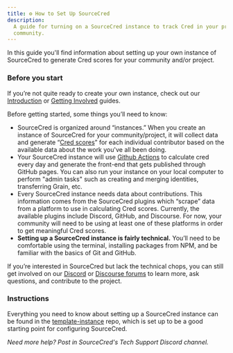 ```yaml
---
title: ⚙️ How to Set Up SourceCred
description:
  A guide for turning on a SourceCred instance to track Cred in your project or
  community.
---
```


In this guide you'll find information about setting up your own instance of
SourceCred to generate Cred scores for your community and/or project.

### Before you start

If you’re not quite ready to create your own instance, check out our
[Introduction](https://sourcecred.io/docs/) or
[Getting Involved](https://sourcecred.io/docs/beta/get-involved) guides.

Before getting started, some things you’ll need to know:

- SourceCred is organized around “instances.” When you create an instance of
  SourceCred for your community/project, it will collect data and generate
  “[Cred scores](https://sourcecred.io/docs/beta/cred)” for each individual contributor based on the
  available data about the work you've all been doing.
- Your SourceCred instance will use
  [Github Actions](https://github.com/features/actions) to calculate cred every
  day and generate the front-end that gets published through GitHub pages. You
  can also run your instance on your local computer to perform "admin tasks"
  such as creating and merging identities, transferring Grain, etc.
- Every SourceCred instance needs data about contributions. This information
  comes from the SourceCred plugins which “scrape” data from a platform to use
  in calculating Cred scores. Currently, the available plugins include Discord,
  GitHub, and Discourse. For now, your community will need to be using at least
  one of these platforms in order to get meaningful Cred scores.
- **Setting up a SourceCred instance is fairly technical.** You’ll need to be
  comfortable using the terminal, installing packages from NPM, and be familiar
  with the basics of Git and GitHub.

If you’re interested in SourceCred but lack the technical chops, you can still
get involved on our [Discord](https://sourcecred.io/discord) or
[Discourse forums](https://discourse.sourcecred.io/) to learn more, ask
questions, and contribute to the project.

### Instructions

Everything you need to know about setting up a SourceCred instance can be found
in the [template-instance](https://github.com/sourcecred/template-instance)
repo, which is set up to be a good starting point for configuring SourceCred.

_Need more help? Post in SourceCred's Tech Support Discord channel._